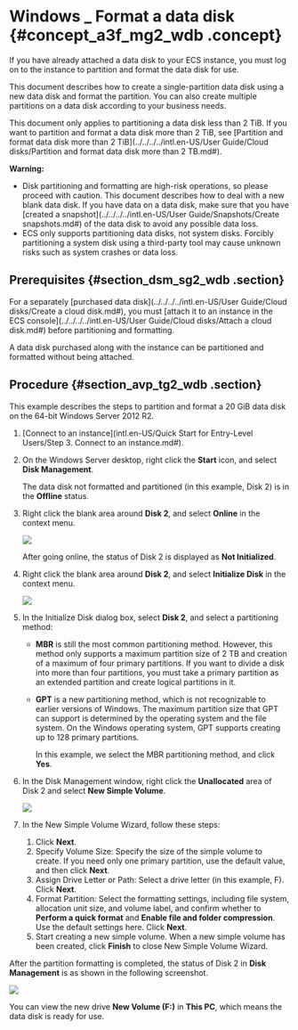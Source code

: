 # Windows \_ Format a data disk {#concept_a3f_mg2_wdb .concept}

If you have already attached a data disk to your ECS instance, you must log on to the instance to partition and format the data disk for use.

This document describes how to create a single-partition data disk using a new data disk and format the partition. You can also create multiple partitions on a data disk according to your business needs.

This document only applies to partitioning a data disk less than 2 TiB. If you want to partition and format a data disk more than 2 TiB, see [Partition and format data disk more than 2 TiB](../../../../intl.en-US/User Guide/Cloud disks/Partition and format data disk more than 2 TB.md#).

**Warning:** 

-   Disk partitioning and formatting are high-risk operations, so please proceed with caution. This document describes how to deal with a new blank data disk. If you have data on a data disk, make sure that you have [created a snapshot](../../../../intl.en-US/User Guide/Snapshots/Create snapshots.md#) of the data disk to avoid any possible data loss.
-   ECS only supports partitioning data disks, not system disks. Forcibly partitioning a system disk using a third-party tool may cause unknown risks such as system crashes or data loss.

## Prerequisites {#section_dsm_sg2_wdb .section}

For a separately [purchased data disk](../../../../intl.en-US/User Guide/Cloud disks/Create a cloud disk.md#), you must [attach it to an instance in the ECS console](../../../../intl.en-US/User Guide/Cloud disks/Attach a cloud disk.md#) before partitioning and formatting.

A data disk purchased along with the instance can be partitioned and formatted without being attached.

## Procedure {#section_avp_tg2_wdb .section}

This example describes the steps to partition and format a 20 GiB data disk on the 64-bit Windows Server 2012 R2.

1.  [Connect to an instance](intl.en-US/Quick Start for Entry-Level Users/Step 3. Connect to an instance.md#).
2.  On the Windows Server desktop, right click the **Start** icon, and select **Disk Management**.

    The data disk not formatted and partitioned \(in this example, Disk 2\) is in the **Offline** status.

3.  Right click the blank area around **Disk 2**, and select **Online** in the context menu.

    ![](http://static-aliyun-doc.oss-cn-hangzhou.aliyuncs.com/assets/img/9605/5091_en-US.png)

    After going online, the status of Disk 2 is displayed as **Not Initialized**.

4.  Right click the blank area around **Disk 2**, and select **Initialize Disk** in the context menu.

    ![](http://static-aliyun-doc.oss-cn-hangzhou.aliyuncs.com/assets/img/9605/5092_en-US.png)

5.  In the Initialize Disk dialog box, select **Disk 2**, and select a partitioning method:
    -   **MBR** is still the most common partitioning method. However, this method only supports a maximum partition size of 2 TB and creation of a maximum of four primary partitions. If you want to divide a disk into more than four partitions, you must take a primary partition as an extended partition and create logical partitions in it.

    -   **GPT** is a new partitioning method, which is not recognizable to earlier versions of Windows. The maximum partition size that GPT can support is determined by the operating system and the file system. On the Windows operating system, GPT supports creating up to 128 primary partitions.

        In this example, we select the MBR partitioning method, and click **Yes**.

6.  In the Disk Management window, right click the **Unallocated** area of Disk 2 and select **New Simple Volume**.

    ![](http://static-aliyun-doc.oss-cn-hangzhou.aliyuncs.com/assets/img/9605/5094_en-US.png)

7.  In the New Simple Volume Wizard, follow these steps:
    1.  Click **Next**.
    2.  Specify Volume Size: Specify the size of the simple volume to create. If you need only one primary partition, use the default value, and then click **Next**.
    3.  Assign Drive Letter or Path: Select a drive letter \(in this example, F\). Click **Next**.
    4.  Format Partition: Select the formatting settings, including file system, allocation unit size, and volume label, and confirm whether to **Perform a quick format** and **Enable file and folder compression**. Use the default settings here. Click **Next**.
    5.  Start creating a new simple volume. When a new simple volume has been created, click **Finish** to close New Simple Volume Wizard.

After the partition formatting is completed, the status of Disk 2 in **Disk Management** is as shown in the following screenshot.

![](http://static-aliyun-doc.oss-cn-hangzhou.aliyuncs.com/assets/img/9605/5103_en-US.png)

You can view the new drive **New Volume \(F:\)** in **This PC**, which means the data disk is ready for use.

